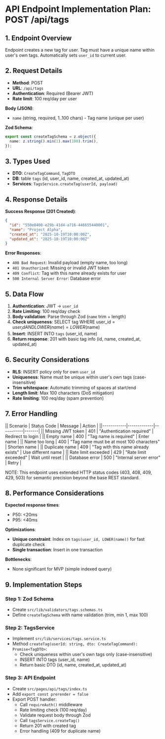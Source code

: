 # API Endpoint Implementation Plan: POST /api/tags

## 1. Endpoint Overview

Endpoint creates a new tag for user. Tag must have a unique name within user's own tags. Automatically sets `user_id` to current user.

## 2. Request Details

- **Method**: POST
- **URL**: `/api/tags`
- **Authentication**: Required (Bearer JWT)
- **Rate limit**: 100 req/day per user

**Body (JSON)**:

- `name` (string, required, 1..100 chars) - Tag name (unique per user)

**Zod Schema**:

```typescript
export const createTagSchema = z.object({
  name: z.string().min(1).max(100).trim(),
});
```

## 3. Types Used

- **DTO**: `CreateTagCommand`, `TagDTO`
- **DB**: table `tags` (id, user_id, name, created_at, updated_at)
- **Services**: `TagsService.createTag(userId, payload)`

## 4. Response Details

**Success Response (201 Created)**:

```json
{
  "id": "550e8400-e29b-41d4-a716-446655440001",
  "name": "Project Alpha",
  "created_at": "2025-10-19T10:00:00Z",
  "updated_at": "2025-10-19T10:00:00Z"
}
```

**Error Responses**:

- `400 Bad Request`: Invalid payload (empty name, too long)
- `401 Unauthorized`: Missing or invalid JWT token
- `409 Conflict`: Tag with this name already exists for user
- `500 Internal Server Error`: Database error

## 5. Data Flow

1. **Authentication**: JWT → `user_id`
2. **Rate Limiting**: 100 req/day check
3. **Body validation**: Parse through Zod (`name` trim + length)
4. **Check uniqueness**: SELECT tag WHERE user_id = $user_id AND LOWER(name) = LOWER($name)
5. **Insert**: INSERT INTO `tags` (user_id, name)
6. **Return response**: 201 with basic tag info (id, name, created_at, updated_at)

## 6. Security Considerations

- **RLS**: INSERT policy only for own `user_id`
- **Uniqueness**: Name must be unique within user's own tags (case-insensitive)
- **Trim whitespace**: Automatic trimming of spaces at start/end
- **Length limit**: Max 100 characters (DoS mitigation)
- **Rate limiting**: 100 req/day (spam prevention)

## 7. Error Handling

|| Scenario | Status Code | Message | Action |
||------------|-------------|-----------|-------|
|| Missing JWT token | 401 | "Authentication required" | Redirect to login |
|| Empty name | 400 | "Tag name is required" | Enter name |
|| Name too long | 400 | "Tag name must be at most 100 characters" | Shorten name |
|| Duplicate name | 409 | "Tag with this name already exists" | Use different name |
|| Rate limit exceeded | 429 | "Rate limit exceeded" | Wait until reset |
|| Database error | 500 | "Internal server error" | Retry |

NOTE: This endpoint uses extended HTTP status codes (403, 408, 409, 429, 503) for semantic precision beyond the base REST standard.

## 8. Performance Considerations

**Expected response times**:

- P50: <20ms
- P95: <40ms

**Optimizations**:

- **Unique constraint**: Index on `tags(user_id, LOWER(name))` for fast duplicate check
- **Single transaction**: Insert in one transaction

**Bottlenecks**:

- None significant for MVP (simple indexed query)

## 9. Implementation Steps

### Step 1: Zod Schema

- Create `src/lib/validators/tags.schemas.ts`
- Define `createTagSchema` with name validation (trim, min 1, max 100)

### Step 2: TagsService

- Implement `src/lib/services/tags.service.ts`
- Method `createTag(userId: string, dto: CreateTagCommand): Promise<TagDTO>`:
  - Check uniqueness within user's own tags only (case-insensitive)
  - INSERT INTO tags (user_id, name)
  - Return basic DTO (id, name, created_at, updated_at)

### Step 3: API Endpoint

- Create `src/pages/api/tags/index.ts`
- Add `export const prerender = false`
- Export POST handler:
  - Call `requireAuth()` middleware
  - Rate limiting check (100 req/day)
  - Validate request body through Zod
  - Call `tagsService.createTag()`
  - Return 201 with created tag
  - Error handling (409 for duplicate name)
